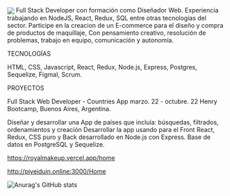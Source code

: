   <img align="center" src="https://raw.githubusercontent.com/abhisheknaiidu/abhisheknaiidu/master/code.gif" width={40} />
Full Stack Developer con formación como Diseñador Web. Experiencia trabajando en NodeJS, React,
Redux, SQL entre otras tecnologías del sector. Participe en la creacion de un E-commerce para el diseño y
compra de productos de maquillaje, Con pensamiento creativo, resolución de problemas, trabajo en equipo, comunicación y autonomía.

TECNOLOGÍAS

HTML, CSS, Javascript, React, Redux, Node.js, Express, Postgres, Sequelize, FigmaI, Scrum.

PROYECTOS

Full Stack Web Developer - Countries App					marzo. 22 - octubre. 22
Henry Bootcamp, Buenos Aires, Argentina. 

Diseñar y desarrollar una App de países que incluía: búsquedas, filtrados, ordenamientos y creación
Desarrollar la app usando para el Front React, Redux, CSS puro y Back desarrollado en Node.js con Express. Base de datos en PostgreSQL y Sequelize.


https://royalmakeup.vercel.app/home

http://piyeiduin.online:3000/Home


![Anurag's GitHub stats](https://github-readme-stats.vercel.app/api?username=anuraghazra&hide=contribs,prs)






